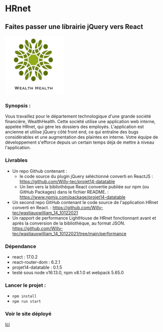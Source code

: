 <h1>HRnet</h1>
<h2>Faites passer une librairie jQuery vers React</h2>
<img src="./public/logo192.png" />
<h3>Synopsis :</h3>
<p>
    Vous travaillez pour le département technologique d'une grande société
    financière, WealthHealth. Cette société utilise une application web interne,
    appelée HRnet, qui gère les dossiers des employés. L'application est
    ancienne et utilise jQuery côté front end, ce qui entraîne des bugs
    considérables et une augmentation des plaintes en interne. Votre équipe de
    développement s'efforce depuis un certain temps déjà de mettre à niveau
    l'application.
</p>
<h3>Livrables</h3>
<ul>
    <li>
        Un repo Github contenant :
        <ul>
            <li>
                le code source du plugin jQuery séléctionné converti en ReactJS
                :
                <a href="https://github.com/Willy-tec/projet14-datatable"
                    >https://github.com/Willy-tec/projet14-datatable</a
                >
            </li>
            <li>
                Un lien vers la bibliothèque React convertie publiée sur npm (ou
                GitHub Packages) dans le fichier README. :
                <a href="https://www.npmjs.com/package/projet14-datatable"
                    >https://www.npmjs.com/package/projet14-datatable</a
                >
            </li>
        </ul>
    </li>
    <li>
        Un second repo GitHub contenant le code source de l'application HRnet
        converti en React. : <a href="https://github.com/Willy-tec/wastiauxwilliam_14_10122021">https://github.com/Willy-tec/wastiauxwilliam_14_10122021</a>
    </li>
    <li>
        Un rapport de performance LightHouse de HRnet fonctionnant avant et
        après la conversion de la bibliothèque, au format JSON.
        <a href="https://github.com/Willy-tec/wastiauxwilliam_14_10122021/tree/main/performance">https://github.com/Willy-tec/wastiauxwilliam_14_10122021/tree/main/performance</a>
    </li>
</ul>
<h3>Dépendance</h3>
<ul>
    <li>react : 17.0.2</li>
    <li>react-router-dom : 6.2.1</li>
    <li>projet14-datatable : 0.1.5</li>
    <li>testé sous node v16.13.0, npm v8.1.0 et webpack 5.65.0</li>
</ul>
<h3>Lancer le projet :</h3>
<ul>
    <li><code>npm install</code></li>
    <li><code>npm run start</code></li>
</ul>
<h3>Voir le site déployé</h3>
<a href="https://wastiauxwilliam-14-10122021.pages.dev/">Ici</a>